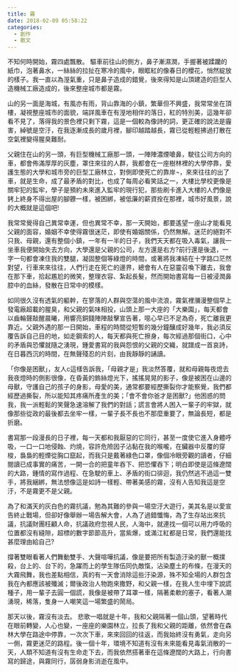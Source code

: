 ```yaml
---
title: 霧
date: 2018-02-09 05:58:22
categories:
  - 創作
  - 散文
---
```

不知何時開始，霧四處飄散。
驅車前往山的側方，鼻子漸濕潤，手握著被蹂躪的紙巾，泡著鼻水，一絲絲的拉扯在寒冷的風中，眼眶紅的像春日的櫻花，悄然綻放的樣子。我一直以為溼氣重，只是鼻子造成的錯覺，後來得知是山頂建造的巨型人造機械工廠造成的，後來整座城市都是霧。
<!--more-->
山的另一面是海城，有風亦有雨，背山靠海的小鎮，繁華但不興盛，我常常坐在頂樓，凝視整座城市的面貌，端詳風車在有溼地相伴的落日，紅的特別美，這幾年卻看不見了，落得我的景色裡只剩下霧，這是一個較為像詩的詞，更正確的說法是霾害，綽號是空汙，在我逐漸成長的歲月裡，腳印越踏越長，霧已從輕輕拂過打散在空氣裡變得腥臭難耐。

父親住在山的另一頭，有巨型機械工廠那一頭，一陣陣濃煙嗆鼻，駛往公司方向的車，都會佈滿厚厚的灰塵，罩住來往的人群，我都會在一座樹林裡的大學停靠，愛護生態的大學和城市旁的巨型工廠林立，對側即使死亡的靠岸¬，來來往往的出了車，就是生命，成了最矛盾的對比，也成了每周必看笑話之一，大樓比學校更像是關牢犯的監牢，學子是預約未來進入監牢的現行犯，那些刷卡進入大樓的人們像是銬上終身不得出屋的腳鐐一樣，被困綁，被低廉的薪資拴在那裡，城市好風景，說的大概就是這個吧!

我常常覺得自己異常幸運，但也異常不幸，那一天開始，都要遙望一座山才能看見父親的面容，婚姻不幸使得霧很迷茫，即使有婚姻關係，仍然無解。迷茫的絕對不只我、母親，還有整個小鎮，一年有一半的日子，我們天天都在吸入毒氣，讓我一坐車我便開始失去方向，大學還是父親的公司，左方還是右方?前行還是後退，一字一句都會凍住我的雙腿，凝固整個等綠燈的時間，或著將我凍結在十字路口茫然對望，行車來來往往，人們行走在死亡的邊界，總會有人在惡靈召喚下離去，我會在那下車，拾起尷尬的微笑，整理衣容、紮起長髮，然而開始書寫每一日被浸潤鼻腔中的血絲，發散在日常中的模樣。

如同很久沒有透氣的軀幹，在寥落的人群與空蕩的風中流浪，霧氣裡瀰漫整個早上發電廠超載的腥臭，和父親的氣味相投，山頭上那一大座的「大樂園」，每天都會以齒輪聲敲醒晨曦，用響亮銅錢陣陣敲擊宣告著，噁心早已不足為奇，死亡離我更靠近。父親外遇的那一日開始，車程的時間從短暫的幾分鐘釀成好幾年，我必須反覆告訴自己目的地，如走鋼索的人，每天都與死亡擦身，每次經過那個街口，心中的矛盾與恐懼就隨之湧現，鍾愛書寫的我與怨恨的父親的交織，就譜成一首哀詩，在日暮西沉的時間，在無聲殘忍的片刻，由我靜靜的誦讀。

「你像是困獸」，友人c這樣告訴我，「母親才是」我淡然答覆，就和母親每夜熄去我夜燈時的側影很像，在昏黃的鎢絲燈光下，搖搖晃晃的影子，像是被困在山邊的母獸，守護自己的孩子的身影，母愛的美，通常都要經歷撕裂你才能察覺，我們都經歷過撕裂，所以能知其疼痛所產生的美；「會不會你爸才是困獸?」他困惑的問我，我一派輕鬆的笑聲急速溶解了我們的對話；謊言會將人困入一輩子的牢獄，就像那些從政的最後都去坐牢一樣，一輩子長不長也不那麼重要了，無論長短，都是折磨。

書寫那一段漫長的日子裡，每一天都和我厭惡的它同行，甚至一度使它進入身體呼吸，一口一口地侵蝕、灼燒，容許危險因子沾黏在我的喉嚨，在臟器中反覆的穿梭，裊裊的輕煙從胸口竄起，而我只是戴著綠色口罩，像個冷眼旁觀的讀者，仔細閱讀已成事實的痛苦，一開一合的把童年吞下、把恐懼吞下；明白即使是這條遼闊的大路，鍾情的寫作過程、在急駛的車上、矛盾的街口徘迴，我仍然逃不過這一雙手，將我綑綁，無法想像這是如詩一樣輕、帶著美感的霧，沒有人告知我這是空汙，不是霧更不是父親。

為了和滿天的灰白色的霧抗議，勉為其難的參與一場空汙大遊行，美其名是以愛宣告終止戰場，但卻好像舉辦一場告解大會，人為了過錯懺悔，為了生存站出來抗議，抗議財團枉顧人命，抗議政府忽視人民，人海中，就連找一個可以用力呼吸的位置都沒有縫隙，超標的數字節節高升，當紫爆，或滿江紅都是日常，我們還能找甚麼理由給自己?

撐著雙眼看著人們舞動雙手、大聲喧嘩抗議，像是要把所有製造汙染的獸一概撲殺，台上的、台下的，急躍而上的學生隊伍同仇敵愾，沾染塵土的布條，在漫天的大霧飛舞，我也差點相信，真的有一天會消除這些汙染源，殊不知全場的人群包含我在內都應該被殲滅；爾後政治人物跑來撒野，和父親一樣，在我人生中埋下說謊種子，用一輩子去圓一個謊，我像是被帶了耳罩一樣，隔著柔軟的塞子，看著人潮湧現，稀落，隻身一人嘲笑這一場繁盛的鬧局。

那天以後，霧沒有淡去。
悲歌一唱就是十年，我和父親隔著一個山頭，望著時代在眼前轉變，人心也變，一座座的樂園林立，拉長了我和父親的距離，依然會在森林大學在路途中停靠，一次次下車，來來回回的往返，而我始終沒有勇氣，走向另一側，霧更迷茫的路程。後一個十年，環境不知道有沒有未來能看見毒氣消散的一天，人類不知道有沒有生命走下去，而我依然搭著車在這條遼闊的大路上，行向書寫的歸途，與霧同行，孱弱身影消逝在風中。